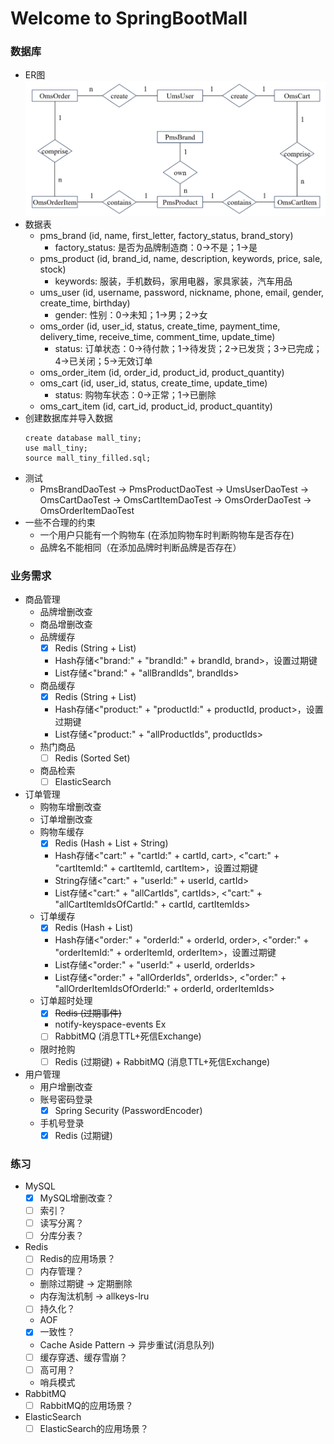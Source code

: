 # Welcome to SpringBootMall

### 数据库

* ER图
  ![ER](docs/img/ER.png)
* 数据表
  * pms_brand (id, name, first_letter, factory_status, brand_story)
    * factory_status: 是否为品牌制造商：0->不是；1->是
  * pms_product (id, brand_id, name, description, keywords, price, sale, stock)
    * keywords: 服装，手机数码，家用电器，家具家装，汽车用品
  * ums_user (id, username, password, nickname, phone, email, gender, create_time, birthday)
    * gender: 性别：0->未知；1->男；2->女
  * oms_order (id, user_id, status, create_time, payment_time, delivery_time, receive_time, comment_time, update_time)
    * status: 订单状态：0->待付款；1->待发货；2->已发货；3->已完成；4->已关闭；5->无效订单
  * oms_order_item (id, order_id, product_id, product_quantity)
  * oms_cart (id, user_id, status, create_time, update_time)
    * status: 购物车状态：0->正常；1->已删除
  * oms_cart_item (id, cart_id, product_id, product_quantity)
* 创建数据库并导入数据
  ```shell
  create database mall_tiny;
  use mall_tiny;
  source mall_tiny_filled.sql;
  ```
* 测试
  * PmsBrandDaoTest -> PmsProductDaoTest -> UmsUserDaoTest -> OmsCartDaoTest -> OmsCartItemDaoTest -> OmsOrderDaoTest -> OmsOrderItemDaoTest
* 一些不合理的约束
  * 一个用户只能有一个购物车 (在添加购物车时判断购物车是否存在)
  * 品牌名不能相同（在添加品牌时判断品牌是否存在）

### 业务需求

* 商品管理
  * 品牌增删改查
  * 商品增删改查
  * 品牌缓存
    - [X]  Redis (String + List)
      - Hash存储<"brand:" + "brandId:" + brandId, brand>，设置过期键
      - List存储<"brand:" + "allBrandIds", brandIds>
  * 商品缓存
    - [X]  Redis (String + List)
      - Hash存储<"product:" + "productId:" + productId, product>，设置过期键
      - List存储<"product:" + "allProductIds", productIds>
  * 热门商品
    - [ ]  Redis (Sorted Set)
  * 商品检索
    - [ ]  ElasticSearch
* 订单管理
  * 购物车增删改查
  * 订单增删改查
  * 购物车缓存
    - [X]  Redis (Hash + List + String)
      - Hash存储<"cart:" + "cartId:" + cartId, cart>, <"cart:" + "cartItemId:" + cartItemId, cartItem>，设置过期键
      - String存储<"cart:" + "userId:" + userId, cartId>
      - List存储<"cart:" + "allCartIds", cartIds>, <"cart:" + "allCartItemIdsOfCartId:" + cartId, cartItemIds>
  * 订单缓存
    - [X]  Redis (Hash + List)
      - Hash存储<"order:" + "orderId:" + orderId, order>, <"order:" + "orderItemId:" + orderItemId, orderItem>，设置过期键
      - List存储<"order:" + "userId:" + userId, orderIds>
      - List存储<"order:" + "allOrderIds", orderIds>, <"order:" + "allOrderItemIdsOfOrderId:" + orderId, orderItemIds>
  * 订单超时处理
    - [X]  ~~Redis (过期事件)~~
      - notify-keyspace-events Ex
    - [ ]  RabbitMQ (消息TTL+死信Exchange)
  * 限时抢购
    - [ ]  Redis (过期键) + RabbitMQ (消息TTL+死信Exchange)
* 用户管理
  * 用户增删改查
  * 账号密码登录
    - [X]  Spring Security (PasswordEncoder)
  * 手机号登录
    - [X]  Redis (过期键)

### 练习

* MySQL
  - [X]  MySQL增删改查？
  - [ ]  索引？
  - [ ]  读写分离？
  - [ ]  分库分表？
* Redis
  - [ ]  Redis的应用场景？
  - [ ]  内存管理？
    - 删除过期键 -> 定期删除
    - 内存淘汰机制 -> allkeys-lru
  - [ ]  持久化？
    - AOF
  - [X]  一致性？
    - Cache Aside Pattern -> 异步重试(消息队列)
  - [ ]  缓存穿透、缓存雪崩？
  - [ ]  高可用？
    - 哨兵模式
* RabbitMQ
  - [ ]  RabbitMQ的应用场景？
* ElasticSearch
  - [ ]  ElasticSearch的应用场景？
